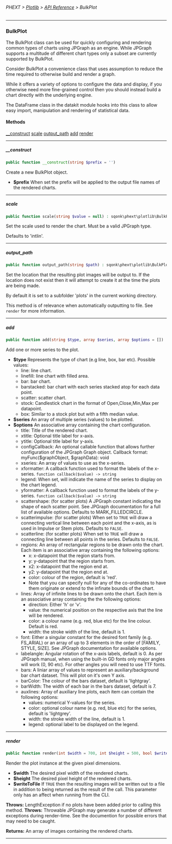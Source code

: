 ###### PHEXT > [Plotlib](../README.md) > [API Reference](index.md) > BulkPlot
------
### BulkPlot
The BulkPlot class can be used for quickly configuring and rendering common types of charts using JPGraph as an engine. While JPGraph supports a multitude of different chart types only a subset are currently supported by BulkPlot.

Consider BulkPlot a convenience class that uses assumption to reduce the time required to otherwise build and render a graph.

While it offers a variety of options to configure the data and display, if you otherwise need more fine-grained control then you should instead build a chart directly with the underlying engine.

The DataFrame class in the datakit module hooks into this class to allow easy import, manipulation and rendering of statistical data.
#### Methods
[__construct](#__construct)
[scale](#scale)
[output_path](#output_path)
[add](#add)
[render](#render)

------
##### __construct
```php
public function __construct(string $prefix = '') 
```
Create a new BulkPlot object.

- **$prefix** When set the prefix will be applied to the output file names of the rendered charts.


------
##### scale
```php
public function scale(string $value = null) : sqonk\phext\plotlib\BulkPlot
```
Set the scale used to render the chart. Must be a valid JPGraph type.

Defaults to 'intlin'.


------
##### output_path
```php
public function output_path(string $path) : sqonk\phext\plotlib\BulkPlot
```
Set the location that the resulting plot images will be output to. If the location does not exist then it will attempt to create it at the time the plots are being made.

By default it is set to a subfolder 'plots' in the current working directory.

This method is of relevance when automatically outputting to file. See `render` for more information.


------
##### add
```php
public function add(string $type, array $series, array $options = []) : void
```
Add one or more series to the plot.

- **$type** Represents the type of chart (e.g line, box, bar etc). Possible values:
	- line: line chart.
	- linefill: line chart with filled area.
	- bar: bar chart.
	- barstacked: bar chart with each series stacked atop for each data point.
	- scatter: scatter chart.
	- stock: Candlestick chart in the format of Open,Close,Min,Max per datapoint.
	- box: Similar to a stock plot but with a fifth median value.
- **$series** An array of multiple series (values) to be plotted.
- **$options**  An associative array containing the chart configuration.
	- title: Title of the rendered chart.
	- xtitle: Optional title label for x-axis.
	- ytitle: Optional title label for y-axis.
	- configCallback: An optional callable function that allows further configuration of the JPGraph Graph object. Callback format: myFunc($graphObject, $graphData): void
	- xseries: An array of values to use as the x-series.
	- xformatter: A callback function used to format the labels of the x-series. `function callback($value) -> string`
	- legend: When set, will indicate the name of the series to display on the chart legend.
	- yformatter: A callback function used to format the labels of the y-series. `function callback($value) -> string`
	- scattershape: (for scatter plots) A JPGraph constant indicating the shape of each scatter point. See JPGraph documentation for a full list of available options. Defaults to MARK_FILLEDCIRCLE.
	- scatterimpulse: (for scatter plots) When set to `TRUE` will draw a connecting vertical line between each point and the x-axis, as is used in Impulse or Stem plots. Defaults to `FALSE`.
	- scatterline: (for scatter plots) When set to `TRUE` will draw a connecting line between all points in the series. Defaults to `FALSE`.
	- regions: An array of rectangular regions to be drawn onto the chart. Each item is an associative array containing the following options:
		- x: x-datapoint that the region starts from.
		- y: y-datapoint that the region starts from.
		- x2: x-datapoint that the region end at.
		- y2: y-datapoint that the region end at.
		- color: colour of the region, default is 'red'.
		- Note that you can specify null for any of the co-ordinates to have them originate or extend to the infinate bounds of the chart.
	- lines: Array of infinite lines to be drawn onto the chart. Each item is an associative array containing the the following options:
		- direction: Either 'h' or 'v'.
		- value: the numerical position on the respective axis that the line will be rendered.
		- color: a colour name (e.g. red, blue etc) for the line colour. Default is red.
		- width: the stroke width of the line, default is 1.
	- font: Either a singular constant for the desired font family (e.g. FS_ARIAL) or an array of up to 3 elements in the order of [FAMILY, STYLE, SIZE]. See JPGraph documentation for available options.
	- labelangle: Angular rotation of the x-axis labels, default is 0. As per JPGraph manual, when using the built-in GD fonts only major angles will work (0, 90 etc). For other angles you will need to use TTF fonts.
	- bars: A liniar array of values to represent an auxiliary/background bar chart dataset. This will plot on it's own Y axis.
	- barColor: The colour of the bars dataset, default is 'lightgray'.
	- barWidth: The width of each bar in the bars dataset, default is 7.
	- auxlines: Array of auxiliary line plots, each item can contain the following options:
		- values: numerical Y-values for the series.
		- color: optional colour name (e.g. red, blue etc) for the series, default is 'lightgrey'.
		- width: the stroke width of the line, default is 1.
		- legend: optional label to be displayed on the legend.


------
##### render
```php
public function render(int $width = 700, int $height = 500, bool $writeToFile = false) : array
```
Render the plot instance at the given pixel dimensions.

- **$width** The desired pixel width of the rendered charts.
- **$height** The desired pixel height of the rendered charts.
- **$writeToFile** If `TRUE` then the resulting images will be written out to a file in addition to being returned as the result of the call. This parameter only has an affect when running from the CLI.


**Throws:**  LengthException if no plots have been added prior to calling this method. 
**Throws:**  Throwable JPGraph may generate a number of different exceptions during render-time. See the documention for possible errors that may need to be caught.

**Returns:**  An array of images containing the rendered charts.


------
